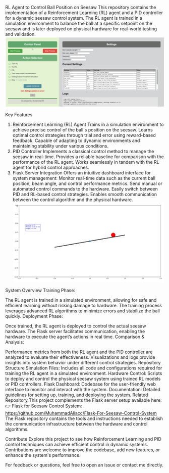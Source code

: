 RL Agent to Control Ball Position on Seesaw
This repository contains the implementation of a Reinforcement Learning (RL) agent and a PID controller for a dynamic seesaw control system. The RL agent is trained in a simulation environment to balance the ball at a specific setpoint on the seesaw and is later deployed on physical hardware for real-world testing and validation.
![Alt text](Images/Dashboard.png)

Key Features
1. Reinforcement Learning (RL) Agent
Trains in a simulation environment to achieve precise control of the ball's position on the seesaw.
Learns optimal control strategies through trial and error using reward-based feedback.
Capable of adapting to dynamic environments and maintaining stability under various conditions.
2. PID Controller
Implements a classical control method to manage the seesaw in real-time.
Provides a reliable baseline for comparison with the performance of the RL agent.
Works seamlessly in tandem with the RL agent for hybrid control approaches.
3. Flask Server Integration
Offers an intuitive dashboard interface for system management:
Monitor real-time data such as the current ball position, beam angle, and control performance metrics.
Send manual or automated control commands to the hardware.
Easily switch between PID and RL-based control strategies.
Enables smooth communication between the control algorithm and the physical hardware.
![Alt text](Images/Simulation_view.png)


System Overview
Training Phase:

The RL agent is trained in a simulated environment, allowing for safe and efficient learning without risking damage to hardware.
The training process leverages advanced RL algorithms to minimize errors and stabilize the ball quickly.
Deployment Phase:

Once trained, the RL agent is deployed to control the actual seesaw hardware.
The Flask server facilitates communication, enabling the hardware to execute the agent’s actions in real time.
Comparison & Analysis:

Performance metrics from both the RL agent and the PID controller are analyzed to evaluate their effectiveness.
Visualizations and logs provide insights into system behavior under different control strategies.
Repository Structure
Simulation Files: Includes all code and configurations required for training the RL agent in a simulated environment.
Hardware Control: Scripts to deploy and control the physical seesaw system using trained RL models or PID controllers.
Flask Dashboard: Codebase for the user-friendly web interface to monitor and interact with the system.
Documentation: Detailed guidelines for setting up, training, and deploying the system.
Related Repository
This project complements the Flask server setup available here:
👉 Flask for Seesaw Control System: https://github.com/MuhammadAliacc/Flask-For-Seesaw-Control-System
The Flask repository contains the tools and instructions needed to establish the communication infrastructure between the hardware and control algorithms.

Contribute
Explore this project to see how Reinforcement Learning and PID control techniques can achieve efficient control in dynamic systems. Contributions are welcome to improve the codebase, add new features, or enhance the system's performance.

For feedback or questions, feel free to open an issue or contact me directly.
